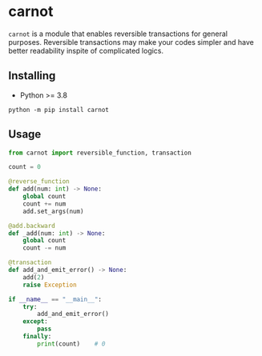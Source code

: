 # carnot

`carnot` is a module that enables reversible transactions for general purposes. Reversible transactions may make your codes simpler and have better readability inspite of complicated logics.

## Installing

- Python >= 3.8

```
python -m pip install carnot
```

## Usage

```python
from carnot import reversible_function, transaction

count = 0

@reverse_function
def add(num: int) -> None:
    global count
    count += num
    add.set_args(num)

@add.backward
def _add(num: int) -> None:
    global count
    count -= num

@transaction
def add_and_emit_error() -> None:
    add(2)
    raise Exception

if __name__ == "__main__":
    try:
        add_and_emit_error()
    except:
        pass
    finally:
        print(count)    # 0
```
